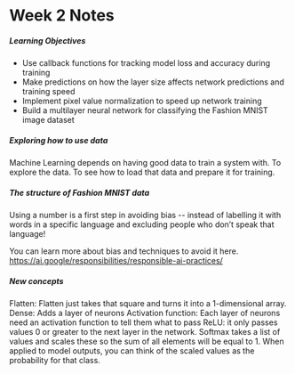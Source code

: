 # Week 2 Notes

##### Learning Objectives
- Use callback functions for tracking model loss and accuracy during training
- Make predictions on how the layer size affects network predictions and training speed
- Implement pixel value normalization to speed up network training
- Build a multilayer neural network for classifying the Fashion MNIST image dataset

##### Exploring how to use data
Machine Learning depends on having good data to train a system with. To explore the data.
To see how to load that data and prepare it for training.

##### The structure of Fashion MNIST data

Using a number is a first step in avoiding bias -- instead of labelling it with words in a specific language and excluding people who don’t speak that language!

You can learn more about bias and techniques to avoid it here. https://ai.google/responsibilities/responsible-ai-practices/

##### New concepts
Flatten: Flatten just takes that square and turns it into a 1-dimensional array.
Dense: Adds a layer of neurons
Activation function: Each layer of neurons need an activation function to tell them what to pass
ReLU: it only passes values 0 or greater to the next layer in the network.
Softmax takes a list of values and scales these so the sum of all elements will be equal to 1. When applied to model outputs, you can think of the scaled values as the probability for that class.